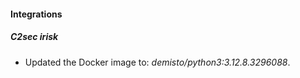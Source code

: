 
#### Integrations

##### C2sec irisk

- Updated the Docker image to: *demisto/python3:3.12.8.3296088*.

